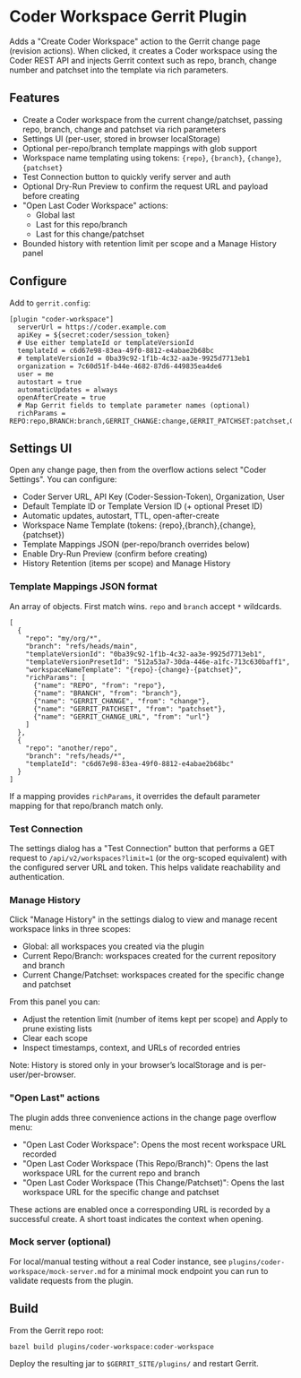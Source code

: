 # Coder Workspace Gerrit Plugin

Adds a "Create Coder Workspace" action to the Gerrit change page (revision actions).
When clicked, it creates a Coder workspace using the Coder REST API and injects
Gerrit context such as repo, branch, change number and patchset into the template
via rich parameters.

## Features

- Create a Coder workspace from the current change/patchset, passing repo, branch, change and patchset via rich parameters
- Settings UI (per-user, stored in browser localStorage)
- Optional per-repo/branch template mappings with glob support
- Workspace name templating using tokens: `{repo}`, `{branch}`, `{change}`, `{patchset}`
- Test Connection button to quickly verify server and auth
- Optional Dry-Run Preview to confirm the request URL and payload before creating
- "Open Last Coder Workspace" actions:
	- Global last
	- Last for this repo/branch
	- Last for this change/patchset
- Bounded history with retention limit per scope and a Manage History panel

## Configure

Add to `gerrit.config`:

```
[plugin "coder-workspace"]
  serverUrl = https://coder.example.com
  apiKey = ${secret:coder/session_token}
  # Use either templateId or templateVersionId
  templateId = c6d67e98-83ea-49f0-8812-e4abae2b68bc
  # templateVersionId = 0ba39c92-1f1b-4c32-aa3e-9925d7713eb1
  organization = 7c60d51f-b44e-4682-87d6-449835ea4de6
  user = me
  autostart = true
  automaticUpdates = always
  openAfterCreate = true
  # Map Gerrit fields to template parameter names (optional)
  richParams = REPO:repo,BRANCH:branch,GERRIT_CHANGE:change,GERRIT_PATCHSET:patchset,GERRIT_CHANGE_URL:url
```

## Settings UI

Open any change page, then from the overflow actions select "Coder Settings".
You can configure:
- Coder Server URL, API Key (Coder-Session-Token), Organization, User
- Default Template ID or Template Version ID (+ optional Preset ID)
- Automatic updates, autostart, TTL, open-after-create
- Workspace Name Template (tokens: {repo},{branch},{change},{patchset})
- Template Mappings JSON (per-repo/branch overrides below)
 - Enable Dry-Run Preview (confirm before creating)
 - History Retention (items per scope) and Manage History

### Template Mappings JSON format

An array of objects. First match wins. `repo` and `branch` accept `*` wildcards.

```
[
  {
    "repo": "my/org/*",
    "branch": "refs/heads/main",
    "templateVersionId": "0ba39c92-1f1b-4c32-aa3e-9925d7713eb1",
    "templateVersionPresetId": "512a53a7-30da-446e-a1fc-713c630baff1",
    "workspaceNameTemplate": "{repo}-{change}-{patchset}",
    "richParams": [
      {"name": "REPO", "from": "repo"},
      {"name": "BRANCH", "from": "branch"},
      {"name": "GERRIT_CHANGE", "from": "change"},
      {"name": "GERRIT_PATCHSET", "from": "patchset"},
      {"name": "GERRIT_CHANGE_URL", "from": "url"}
    ]
  },
  {
    "repo": "another/repo",
    "branch": "refs/heads/*",
    "templateId": "c6d67e98-83ea-49f0-8812-e4abae2b68bc"
  }
]
```

If a mapping provides `richParams`, it overrides the default parameter mapping for that repo/branch match only.

### Test Connection

The settings dialog has a "Test Connection" button that performs a GET request to
`/api/v2/workspaces?limit=1` (or the org-scoped equivalent) with the configured
server URL and token. This helps validate reachability and authentication.

### Manage History

Click "Manage History" in the settings dialog to view and manage recent workspace links in three scopes:

- Global: all workspaces you created via the plugin
- Current Repo/Branch: workspaces created for the current repository and branch
- Current Change/Patchset: workspaces created for the specific change and patchset

From this panel you can:

- Adjust the retention limit (number of items kept per scope) and Apply to prune existing lists
- Clear each scope
- Inspect timestamps, context, and URLs of recorded entries

Note: History is stored only in your browser’s localStorage and is per-user/per-browser.

### "Open Last" actions

The plugin adds three convenience actions in the change page overflow menu:

- "Open Last Coder Workspace": Opens the most recent workspace URL recorded
- "Open Last Coder Workspace (This Repo/Branch)": Opens the last workspace URL for the current repo and branch
- "Open Last Coder Workspace (This Change/Patchset)": Opens the last workspace URL for the specific change and patchset

These actions are enabled once a corresponding URL is recorded by a successful create. A short toast indicates the context when opening.

### Mock server (optional)

For local/manual testing without a real Coder instance, see `plugins/coder-workspace/mock-server.md` for a minimal mock endpoint you can run to validate requests from the plugin.

## Build

From the Gerrit repo root:

```
bazel build plugins/coder-workspace:coder-workspace
```

Deploy the resulting jar to `$GERRIT_SITE/plugins/` and restart Gerrit.
